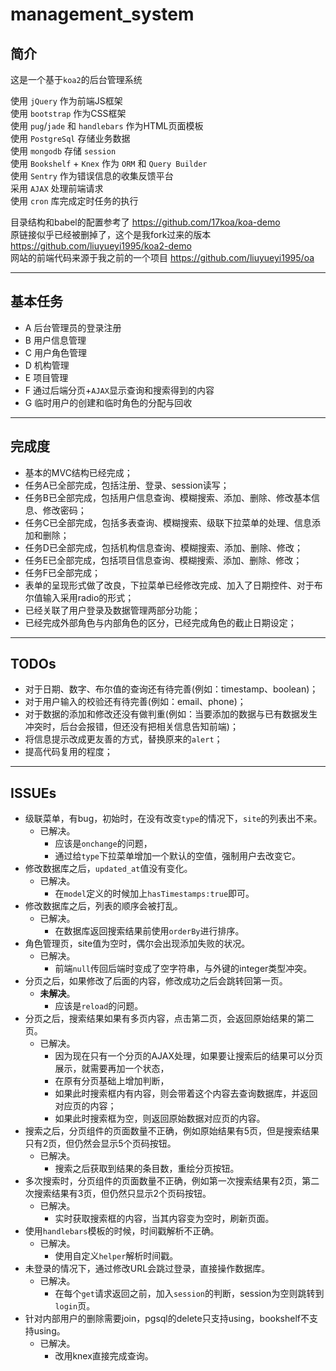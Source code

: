 # management_system 
## 简介
这是一个基于`koa2`的后台管理系统 

使用 `jQuery` 作为前端JS框架  
使用 `bootstrap` 作为CSS框架  
使用 `pug`/`jade` 和 `handlebars` 作为HTML页面模板  
使用 `PostgreSql` 存储业务数据   
使用 `mongodb` 存储 `session`   
使用 `Bookshelf` + `Knex` 作为 `ORM` 和 `Query Builder`  
使用 `Sentry` 作为错误信息的收集反馈平台   
采用 `AJAX` 处理前端请求     
使用 `cron` 库完成定时任务的执行 

目录结构和babel的配置参考了 https://github.com/17koa/koa-demo   
原链接似乎已经被删掉了，这个是我fork过来的版本 https://github.com/liuyueyi1995/koa2-demo    
网站的前端代码来源于我之前的一个项目  https://github.com/liuyueyi1995/oa 

---
## 基本任务  

- A 后台管理员的登录注册  
- B 用户信息管理  
- C 用户角色管理  
- D 机构管理  
- E 项目管理  
- F 通过后端分页+`AJAX`显示查询和搜索得到的内容  
- G 临时用户的创建和临时角色的分配与回收  

---
## 完成度  

- 基本的MVC结构已经完成；  
- 任务A已全部完成，包括注册、登录、session读写；  
- 任务B已全部完成，包括用户信息查询、模糊搜索、添加、删除、修改基本信息、修改密码；  
- 任务C已全部完成，包括多表查询、模糊搜索、级联下拉菜单的处理、信息添加和删除；  
- 任务D已全部完成，包括机构信息查询、模糊搜索、添加、删除、修改；  
- 任务E已全部完成，包括项目信息查询、模糊搜索、添加、删除、修改； 
- 任务F已全部完成；  
- 表单的呈现形式做了改良，下拉菜单已经修改完成、加入了日期控件、对于布尔值输入采用radio的形式；    
- 已经关联了用户登录及数据管理两部分功能；   
- 已经完成外部角色与内部角色的区分，已经完成角色的截止日期设定；  


--- 
## TODOs     

- 对于日期、数字、布尔值的查询还有待完善(例如：timestamp、boolean)；  
- 对于用户输入的校验还有待完善(例如：email、phone)；  
- 对于数据的添加和修改还没有做判重(例如：当要添加的数据与已有数据发生冲突时，后台会报错，但还没有把相关信息告知前端)；     
- 将信息提示改成更友善的方式，替换原来的`alert`；    
- 提高代码复用的程度；  

---
## ISSUEs  

- 级联菜单，有bug，初始时，在没有改变`type`的情况下，`site`的列表出不来。 
  + 已解决。  
    * 应该是`onchange`的问题，
    * 通过给`type`下拉菜单增加一个默认的空值，强制用户去改变它。 
- 修改数据库之后，`updated_at`值没有变化。  
  + 已解决。  
    * 在`model`定义的时候加上`hasTimestamps:true`即可。  
- 修改数据库之后，列表的顺序会被打乱。  
  + 已解决。  
    * 在数据库返回搜索结果前使用`orderBy`进行排序。   
- 角色管理页，site值为空时，偶尔会出现添加失败的状况。 
  + 已解决。  
    * 前端`null`传回后端时变成了空字符串，与外键的integer类型冲突。   
- 分页之后，如果修改了后面的内容，修改成功之后会跳转回第一页。  
  + **未解决**。  
    * 应该是`reload`的问题。 
- 分页之后，搜索结果如果有多页内容，点击第二页，会返回原始结果的第二页。 
  + 已解决。  
    * 因为现在只有一个分页的AJAX处理，如果要让搜索后的结果可以分页展示，就需要再加一个状态，  
    * 在原有分页基础上增加判断，  
    * 如果此时搜索框内有内容，则会带着这个内容去查询数据库，并返回对应页的内容；  
    * 如果此时搜索框为空，则返回原始数据对应页的内容。  
- 搜索之后，分页组件的页面数量不正确，例如原始结果有5页，但是搜索结果只有2页，但仍然会显示5个页码按钮。  
  + 已解决。  
    * 搜索之后获取到结果的条目数，重绘分页按钮。  
- 多次搜索时，分页组件的页面数量不正确，例如第一次搜索结果有2页，第二次搜索结果有3页，但仍然只显示2个页码按钮。   
  + 已解决。  
    * 实时获取搜索框的内容，当其内容变为空时，刷新页面。  
- 使用`handlebars`模板的时候，时间戳解析不正确。  
  + 已解决。  
    * 使用自定义`helper`解析时间戳。  
- 未登录的情况下，通过修改URL会跳过登录，直接操作数据库。  
  + 已解决。  
    * 在每个`get`请求返回之前，加入`session`的判断，session为空则跳转到`login`页。
- 针对内部用户的删除需要join，pgsql的delete只支持using，bookshelf不支持using。 
  + 已解决。  
    * 改用knex直接完成查询。  
